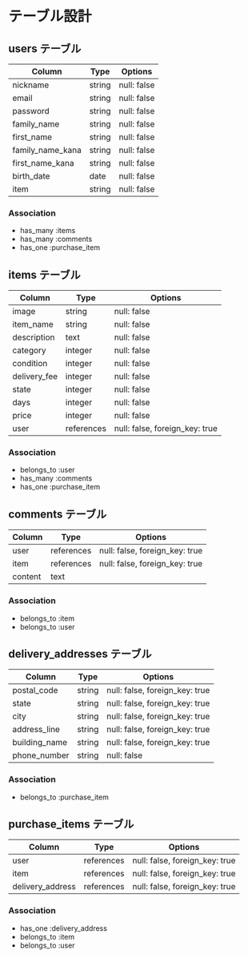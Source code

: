 # テーブル設計

## users テーブル

| Column            | Type   | Options     |
| ------------------| ------ | ----------- |
| nickname          | string | null: false |
| email             | string | null: false |
| password          | string | null: false |
| family_name       | string | null: false |
| first_name        | string | null: false |
| family_name_kana  | string | null: false |
| first_name_kana   | string | null: false |
| birth_date        | date   | null: false |
| item              | string | null: false |

### Association

- has_many :items
- has_many :comments
- has_one :purchase_item


## items テーブル

| Column       | Type       | Options                        |
| ------------ | ---------- | ------------------------------ |
| image        | string     | null: false                    |
| item_name    | string     | null: false                    |
| description  | text       | null: false                    |
| category     | integer    | null: false                    |
| condition    | integer    | null: false                    |
| delivery_fee | integer    | null: false                    |
| state        | integer    | null: false                    |
| days         | integer    | null: false                    |
| price        | integer    | null: false                    |
| user         | references | null: false, foreign_key: true |

### Association

- belongs_to :user
- has_many :comments
- has_one :purchase_item

## comments テーブル

| Column   | Type       | Options                        |
| -------- | ---------- | ------------------------------ |
| user     | references | null: false, foreign_key: true |
| item     | references | null: false, foreign_key: true |
| content  | text       |                                |

### Association

- belongs_to :item
- belongs_to :user

## delivery_addresses テーブル

| Column       | Type       | Options                        |
| ------------ | ---------- | ------------------------------ |
| postal_code  | string     | null: false, foreign_key: true |
| state        | string     | null: false, foreign_key: true |
| city         | string     | null: false, foreign_key: true |
| address_line | string     | null: false, foreign_key: true |
| building_name| string     | null: false, foreign_key: true |
| phone_number | string     | null: false                    |


### Association

- belongs_to :purchase_item


## purchase_items テーブル

| Column           | Type       | Options                        |
| ---------------- | ---------- | ------------------------------ |
| user             | references | null: false, foreign_key: true |
| item             | references | null: false, foreign_key: true |
| delivery_address | references | null: false, foreign_key: true |

### Association

- has_one :delivery_address
- belongs_to :item
- belongs_to :user